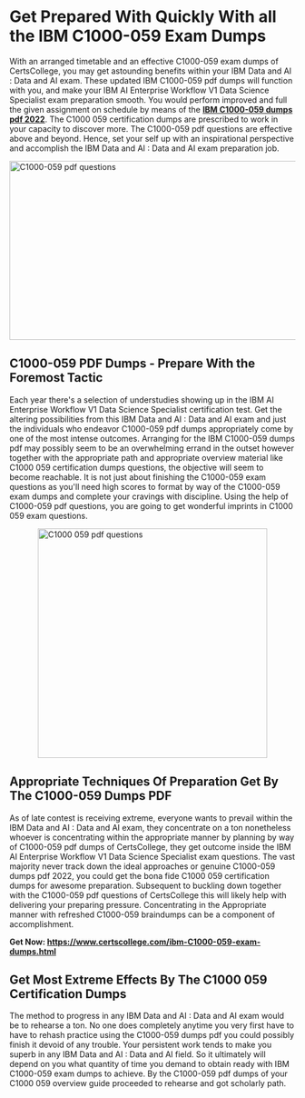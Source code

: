 <h1><strong>Get Prepared With Quickly With all the IBM C1000-059 Exam Dumps&nbsp;</strong></h1>
<p><span style="font-weight: 400;">With an arranged timetable and an effective  C1000-059 exam dumps of CertsCollege, you may get astounding benefits within your IBM Data and AI : Data and AI exam. These updated IBM C1000-059 pdf dumps will function with you, and make your IBM AI Enterprise Workflow V1 Data Science Specialist exam preparation smooth. You would perform improved and full the given assignment on schedule by means of the <strong><a href="https://www.certscollege.com/ibm-C1000-059-exam-dumps.html">IBM C1000-059 dumps pdf 2022</a></strong>. The C1000 059 certification dumps are prescribed to work in your capacity to discover more. The  C1000-059 pdf questions are effective above and beyond. Hence, set your self up with an inspirational perspective and accomplish the IBM Data and AI : Data and AI exam preparation job.&nbsp;</span></p>
<p><span style="font-weight: 400;"><img style="display: block; margin-left: auto; margin-right: auto;" src="https://i.ibb.co/CPDK3ps/Yellow-and-Blue-Initiative-Blog-Banner.png" alt="C1000-059 pdf questions" width="559" height="315" /></span></p>
<h2><strong>C1000-059 PDF Dumps - Prepare With the Foremost Tactic</strong></h2>
<p><span style="font-weight: 400;">Each year there's a selection of understudies showing up in the IBM AI Enterprise Workflow V1 Data Science Specialist certification test. Get the altering possibilities from this IBM Data and AI : Data and AI exam and just the individuals who endeavor C1000-059 pdf dumps appropriately come by one of the most intense outcomes. Arranging for the IBM C1000-059 dumps pdf may possibly seem to be an overwhelming errand in the outset however together with the appropriate path and appropriate overview material like C1000 059 certification dumps questions, the objective will seem to become reachable. It is not just about finishing the C1000-059 exam questions as you'll need high scores to format by way of the C1000-059 exam dumps and complete your cravings with discipline. Using the help of C1000-059 pdf questions, you are going to get wonderful imprints in C1000 059 exam questions.</span></p>
<p><span style="font-weight: 400;"><a href="https://tinyurl.com/cmek4x4w"><img style="display: block; margin-left: auto; margin-right: auto;" src="https://i.ibb.co/9tMrhdY/Teacher-Appreciation-Invitation.png" alt="C1000 059 pdf questions " width="404" height="404" /></a></span></p>
<h2><strong>Appropriate Techniques Of Preparation Get By The C1000-059 Dumps PDF</strong></h2>
<p><span style="font-weight: 400;">As of late contest is receiving extreme, everyone wants to prevail within the IBM Data and AI : Data and AI exam, they concentrate on a ton nonetheless whoever is concentrating within the appropriate manner by planning by way of C1000-059 pdf dumps of CertsCollege, they get outcome inside the IBM AI Enterprise Workflow V1 Data Science Specialist exam questions. The vast majority never track down the ideal approaches or genuine C1000-059 dumps pdf 2022, you could get the bona fide C1000 059 certification dumps for awesome preparation. Subsequent to buckling down together with the  C1000-059 pdf questions of CertsCollege this will likely help with delivering your preparing pressure. Concentrating in the Appropriate manner with refreshed C1000-059 braindumps can be a component of accomplishment.</span></p>
<p><span style="font-weight: 400;"><strong>Get Now: <a href="https://www.certscollege.com/ibm-C1000-059-exam-dumps.html">https://www.certscollege.com/ibm-C1000-059-exam-dumps.html</a></strong></span></p>
<h2><strong>Get Most Extreme Effects By The C1000 059 Certification Dumps</strong></h2>
<p><span style="font-weight: 400;">The method to progress in any IBM Data and AI : Data and AI exam would be to rehearse a ton. No one does completely anytime you very first have to have to rehash practice using the C1000-059 dumps pdf you could possibly finish it devoid of any trouble. Your persistent work tends to make you superb in any IBM Data and AI : Data and AI field. So it ultimately will depend on you what quantity of time you demand to obtain ready with IBM C1000-059 exam dumps to achieve. By the C1000-059 pdf dumps of your C1000 059 overview guide proceeded to rehearse and got scholarly path.</span></p>
